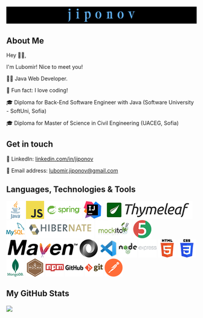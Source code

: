 <p align="center">
<a href="https://github.com/jiponov"><img src="https://github.com/jiponov/jiponov/blob/master/jiponov-cover.jpg" alt="jiponov lubomir"></a>
</p>

## About Me

<p align="left">Hey 👋🏻,

I'm Lubomir! Nice to meet you! 
</p>

<p align="left">👨‍💻 Java Web Developer.</p>
<p align="left">🌱 Fun fact: I love coding!</p>
<p align="left">🎓 Diploma for Back-End Software Engineer with Java (Software University - SoftUni, Sofia)</p>
<p align="left">🎓 Diploma for Master of Science in Civil Engineering (UACEG, Sofia)</p>

## Get in touch

<p align="left">💼 LinkedIn: <a href="https://www.linkedin.com/in/jiponov" target="_blank" rel="noopener">linkedin.com/in/jiponov</a></p>
<p align="left">📧 Email address: <a href="mailto:lubomir.jiponov@gmail.com">lubomir.jiponov@gmail.com</a></p>

## Languages, Technologies & Tools

<p align="left">
    <a href="https://www.oracle.com/java" target="_blank" rel="noopener nofollow noreferrer"><img src="/icons/java-48x48.png" alt="Java" style="max-width: 100%;"></a>
    <a href="https://developer.mozilla.org/en-US/docs/Web/JavaScript" target="_blank" rel="noopener nofollow noreferrer"><img src="/icons/javascript-48x48.png" alt="JavaScript" style="max-width: 100%;"></a>    
   	<a href="https://spring.io/" target="_blank" rel="noopener nofollow noreferrer"><img src="/icons/spring-48x48.png" alt="Spring" style="max-width: 100%;"></a>
	<a href="https://www.jetbrains.com/idea" target="_blank" rel="noopener nofollow noreferrer"><img src="/icons/intellij-48x48.png" alt="IntelliJ IDEA" style="max-width: 100%;"></a>	
	<a href="https://www.thymeleaf.org/" target="_blank" rel="noopener nofollow noreferrer"><img src="/icons/thymeleaf-48x48.png" alt="Thymeleaf" style="max-width: 100%;"></a>
	<a href="https://www.mysql.com/" target="_blank" rel="noopener nofollow noreferrer"><img src="/icons/MySQL-48x48.png" alt="MySQL" style="max-width: 100%;"></a>
	<a href="https://hibernate.org/" target="_blank" rel="noopener nofollow noreferrer"><img src="/icons/hibernate-48x48.png" alt="Hibernate" style="max-width: 100%;"></a>
	<a href="https://site.mockito.org/" target="_blank" rel="noopener nofollow noreferrer"><img src="/icons/mockito-48x48.png" alt="Mockito" style="max-width: 100%;"></a>
	<a href="https://junit.org/" target="_blank" rel="noopener nofollow noreferrer"><img src="/icons/junit5-48x48.png" alt="JUnit" style="max-width: 100%;"></a>	
	<a href="https://maven.apache.org/" target="_blank" rel="noopener nofollow noreferrer"><img src="/icons/maven-48x48.png" alt="Maven" style="max-width: 100%;"></a>
	<a href="https://www.json.org/json-en.html" target="_blank" rel="noopener nofollow noreferrer"><img src="/icons/json-48x48.png" alt="JSON" style="max-width: 100%;"></a>
	<a href="https://code.visualstudio.com/" target="_blank" rel="noopener nofollow noreferrer"><img src="/icons/vscode-48x48.png" alt="Visual Studio Code" style="max-width: 100%;"></a>
    <a href="https://nodejs.org/en" target="_blank" rel="noopener nofollow noreferrer"><img src="/icons/nodejs-48x48.png" alt="Node.js" style="max-width: 100%;"></a>
    <a href="https://expressjs.com/" target="_blank" rel="noopener nofollow noreferrer"><img src="/icons/expressjs-48x48.png" alt="Express.js" style="max-width: 100%;"></a>
    <a href="https://html.spec.whatwg.org/" target="_blank" rel="noopener nofollow noreferrer"><img src="/icons/html5-48x48.png" alt="HTML" style="max-width: 100%;"></a>
    <a href="https://www.w3.org/TR/CSS/#css" target="_blank" rel="noopener nofollow noreferrer"><img src="/icons/css3-48x48.png" alt="CSS" style="max-width: 100%;"></a>
    <a href="https://www.mongodb.com/" target="_blank" rel="noopener nofollow noreferrer"><img src="/icons/mongodb-48x48.png" alt="MongoDB" style="max-width: 100%;"></a>
    <a href="https://mochajs.org/" target="_blank" rel="noopener nofollow noreferrer"><img src="/icons/mocha-48x48.png" alt="Mocha" style="max-width: 100%;"></a>
    <a href="https://www.npmjs.com/" target="_blank" rel="noopener nofollow noreferrer"><img src="/icons/npm-48x48.png" alt="npm" style="max-width: 100%;"></a>
    <a href="https://github.com/" target="_blank" rel="noopener nofollow noreferrer"><img src="/icons/github-48x48.png" alt="GitHub" style="max-width: 100%;"></a>
    <a href="https://git-scm.com/" target="_blank" rel="noopener nofollow noreferrer"><img src="/icons/git-48x48.png" alt="Git" style="max-width: 100%;"></a>    
    <a href="https://www.postman.com/" target="_blank" rel="noopener nofollow noreferrer"><img src="/icons/postman-48x48.png" alt="Postman" style="max-width: 100%;"></a>
  </p>
  

## My GitHub Stats

<a href="https://github.com/jiponov/jiponov">
  <img align="center" height="200" src="https://github-readme-stats.vercel.app/api/top-langs/?username=jiponov&langs_count=10&layout=compact&title_color=62b4f5&text_color=000000&bg_color=transparent&card_width=300&size_weight=1&count_weight=0&disable_animations=false&include_all_commits=true&border_radius=15&hide_progress=false" style="max-width: 100%;" />
</a>
